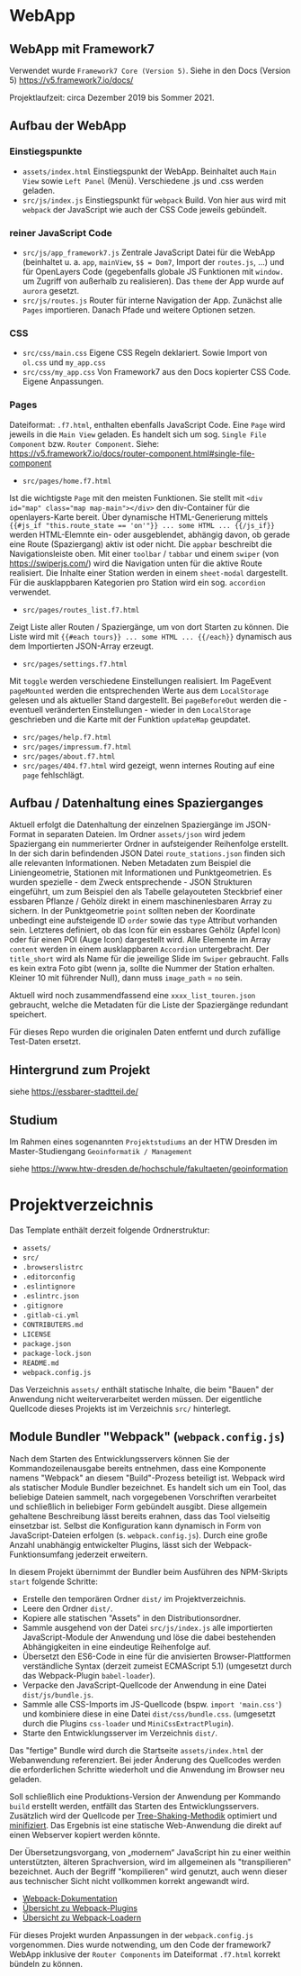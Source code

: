 # WebApp
## WebApp mit Framework7

Verwendet wurde `Framework7 Core (Version 5)`. Siehe in den Docs (Version 5) https://v5.framework7.io/docs/

Projektlaufzeit: circa Dezember 2019 bis Sommer 2021.

## Aufbau der WebApp
### Einstiegspunkte
* `assets/index.html` Einstiegspunkt der WebApp. Beinhaltet auch `Main View` sowie `Left Panel` (Menü). Verschiedene .js und .css werden geladen.
* `src/js/index.js` Einstiegspunkt für `webpack` Build. Von hier aus wird mit `webpack` der JavaScript wie auch der CSS Code jeweils gebündelt.
### reiner JavaScript Code
* `src/js/app_framework7.js` Zentrale JavaScript Datei für die WebApp (beinhaltet u. a. `app`, `mainView`, `$$ = Dom7`, Import der `routes.js`, ...) und für OpenLayers Code (gegebenfalls globale JS Funktionen mit `window.` um Zugriff von außerhalb zu realisieren). Das `theme` der App wurde auf `aurora` gesetzt.
* `src/js/routes.js` Router für interne Navigation der App. Zunächst alle `Pages` importieren. Danach Pfade und weitere Optionen setzen.
### CSS
* `src/css/main.css` Eigene CSS Regeln deklariert. Sowie Import von `ol.css` und `my_app.css`
* `src/css/my_app.css` Von Framework7 aus den Docs kopierter CSS Code. Eigene Anpassungen. 
###  Pages 
Dateiformat: `.f7.html`, enthalten ebenfalls JavaScript Code. Eine `Page` wird jeweils in die `Main View` geladen.
Es handelt sich um sog. `Single File Component` bzw. `Router Component`. Siehe: https://v5.framework7.io/docs/router-component.html#single-file-component
* `src/pages/home.f7.html` 

Ist die wichtigste `Page` mit den meisten Funktionen. Sie stellt mit `<div id="map" class="map map-main"></div>` den div-Container für die openlayers-Karte bereit.
Über dynamische HTML-Generierung mittels `{{#js_if "this.route_state == 'on'"}} ... some HTML ... {{/js_if}}` werden HTML-Elemnte ein- oder ausgeblendet, abhängig davon, ob gerade eine Route (Spaziergang) aktiv ist oder nicht. Die `appbar` beschreibt die Navigationsleiste oben. Mit einer `toolbar` / `tabbar` und einem `swiper` (von https://swiperjs.com/) wird die Navigation unten für die aktive Route realisiert. Die Inhalte einer Station werden in einem `sheet-modal` dargestellt. Für die ausklappbaren Kategorien pro Station wird ein sog. `accordion` verwendet.

* `src/pages/routes_list.f7.html`

Zeigt Liste aller Routen / Spaziergänge, um von dort Starten zu können. 
Die Liste wird mit `{{#each tours}} ... some HTML ... {{/each}}` dynamisch aus dem Importierten JSON-Array erzeugt.

* `src/pages/settings.f7.html`

Mit `toggle` werden verschiedene Einstellungen realisiert. Im PageEvent `pageMounted` werden die entsprechenden Werte aus dem `LocalStorage` gelesen und als aktueller Stand dargestellt. Bei `pageBeforeOut` werden die - eventuell veränderten Einstellungen - wieder in den `LocalStorage` geschrieben und die Karte mit der Funktion `updateMap` geupdatet.

* `src/pages/help.f7.html`
* `src/pages/impressum.f7.html`
* `src/pages/about.f7.html`
* `src/pages/404.f7.html` wird gezeigt, wenn internes Routing auf eine `page` fehlschlägt.

## Aufbau / Datenhaltung eines Spazierganges

Aktuell erfolgt die Datenhaltung der einzelnen Spaziergänge im JSON-Format in separaten Dateien.
Im Ordner `assets/json` wird jedem Spaziergang ein nummerierter Ordner in aufsteigender Reihenfolge erstellt.
In der sich darin befindenden JSON Datei `route_stations.json` finden sich alle relevanten Informationen.
Neben Metadaten zum Beispiel die Liniengeometrie, Stationen mit Informationen und Punktgeometrien.
Es wurden spezielle - dem Zweck entsprechende - JSON Strukturen eingeführt, um zum Beispiel den als Tabelle gelayouteten Steckbrief einer essbaren Pflanze / Gehölz direkt in einem maschinenlesbaren Array zu sichern. In der Punktgeometrie `point` sollten neben der Koordinate unbedingt eine aufsteigende ID `order` sowie das `type` Attribut vorhanden sein. Letzteres definiert, ob das Icon für ein essbares Gehölz (Apfel Icon) oder für einen POI (Auge Icon) dargestellt wird. Alle Elemente im Array `content` werden in einem ausklappbaren `Accordion` untergebracht. Der `title_short` wird als Name für die jeweilige Slide im `Swiper` gebraucht. Falls es kein extra Foto gibt (wenn ja, sollte die Nummer der Station erhalten. Kleiner 10 mit führender Null), dann muss `image_path` = `no` sein.

Aktuell wird noch zusammendfassend eine `xxxx_list_touren.json` gebraucht, welche die Metadaten für die Liste der Spaziergänge redundant speichert. 

Für dieses Repo wurden die originalen Daten entfernt und durch zufällige Test-Daten ersetzt.


## Hintergrund zum Projekt

siehe https://essbarer-stadtteil.de/

## Studium

Im Rahmen eines sogenannten `Projektstudiums` an der HTW Dresden im Master-Studiengang `Geoinformatik / Management`

siehe https://www.htw-dresden.de/hochschule/fakultaeten/geoinformation


# Projektverzeichnis

Das Template enthält derzeit folgende Ordnerstruktur:

* `assets/`
* `src/`
* `.browserslistrc`
* `.editorconfig`
* `.eslintignore`
* `.eslintrc.json`
* `.gitignore`
* `.gitlab-ci.yml`
* `CONTRIBUTERS.md`
* `LICENSE`
* `package.json`
* `package-lock.json`
* `README.md`
* `webpack.config.js`

Das Verzeichnis `assets/` enthält statische Inhalte, die beim "Bauen" der Anwendung nicht weiterverarbeitet werden müssen. Der eigentliche Quellcode dieses Projekts ist im Verzeichnis `src/` hinterlegt.


## Module Bundler "Webpack" (`webpack.config.js`)

Nach dem Starten des Entwicklungsservers können Sie der Kommandozeilenausgabe bereits entnehmen, dass eine Komponente namens "Webpack" an diesem "Build"-Prozess beteiligt ist. Webpack wird als statischer Module Bundler bezeichnet. Es handelt sich um ein Tool, das beliebige Dateien sammelt, nach vorgegebenen Vorschriften verarbeitet und schließlich in beliebiger Form gebündelt ausgibt. Diese allgemein gehaltene Beschreibung lässt bereits erahnen, dass das Tool vielseitig einsetzbar ist. Selbst die Konfiguration kann dynamisch in Form von JavaScript-Dateien erfolgen (s. `webpack.config.js`). Durch eine große Anzahl unabhängig entwickelter Plugins, lässt sich der Webpack-Funktionsumfang jederzeit erweitern.

In diesem Projekt übernimmt der Bundler beim Ausführen des NPM-Skripts `start` folgende Schritte:

* Erstelle den temporären Ordner `dist/` im Projektverzeichnis.
* Leere den Ordner `dist/`.
* Kopiere alle statischen "Assets" in den Distributionsordner.
* Sammle ausgehend von der Datei `src/js/index.js` alle importierten JavaScript-Module der Anwendung und löse die dabei bestehenden Abhängigkeiten in eine eindeutige Reihenfolge auf.
* Übersetzt den ES6-Code in eine für die anvisierten Browser-Plattformen verständliche Syntax (derzeit zumeist ECMAScript 5.1) (umgesetzt durch das Webpack-Plugin `babel-loader`).
* Verpacke den JavaScript-Quellcode der Anwendung in eine Datei `dist/js/bundle.js`.
* Sammle alle CSS-Imports im JS-Quellcode (bspw. `import 'main.css'`) und kombiniere diese in eine Datei `dist/css/bundle.css`. (umgesetzt durch die Plugins `css-loader` und `MiniCssExtractPlugin`).
* Starte den Entwicklungsserver im Verzeichnis `dist/`.

Das "fertige" Bundle wird durch die Startseite `assets/index.html` der Webanwendung referenziert. Bei jeder Änderung des Quellcodes werden die erforderlichen Schritte wiederholt und die Anwendung im Browser neu geladen.

Soll schließlich eine Produktions-Version der Anwendung per Kommando `build` erstellt werden, entfällt das Starten des Entwicklungsservers. Zusätzlich wird der Quellcode per [Tree-Shaking-Methodik](https://webpack.js.org/guides/tree-shaking/) optimiert und [minifiziert](https://en.wikipedia.org/wiki/Minification_(programming)). Das Ergebnis ist eine statische Web-Anwendung die direkt auf einen Webserver kopiert werden könnte.

Der Übersetzungsvorgang, von „modernem“ JavaScript hin zu einer weithin unterstützten, älteren Sprachversion, wird im allgemeinen als "transpilieren" bezeichnet. Auch der Begriff "kompilieren" wird genutzt, auch wenn dieser aus technischer Sicht nicht vollkommen korrekt angewandt wird.

* [Webpack-Dokumentation](https://webpack.js.org/concepts/)
* [Übersicht zu Webpack-Plugins](https://webpack.js.org/plugins/)
* [Übersicht zu Webpack-Loadern](https://webpack.js.org/loaders/)


Für dieses Projekt wurden Anpassungen in der `webpack.config.js` vorgenommen. Dies wurde notwending, um den Code der framework7 WebApp inklusive der `Router Components` im Dateiformat `.f7.html` korrekt bündeln  zu können. 